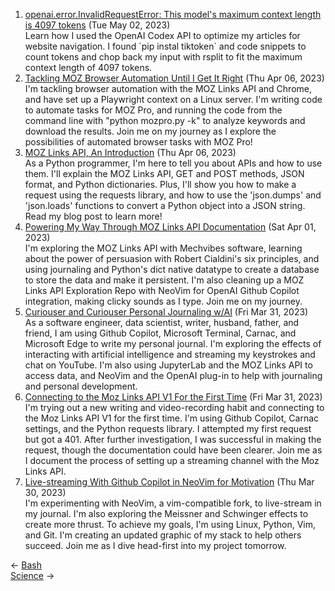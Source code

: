 <ol>
<li><a href="/blog/openai-error-invalidrequesterror-this-model-s-maximum-context-length-is-4097-tokens/">openai.error.InvalidRequestError: This model's maximum context length is 4097 tokens</a> (Tue May 02, 2023)
<br/>Learn how I used the OpenAI Codex API to optimize my articles for website navigation. I found `pip instal tiktoken` and code snippets to count tokens and chop back my input with rsplit to fit the maximum context length of 4097 tokens.</li>
<li><a href="/blog/tackling-moz-browser-automation-until-i-get-it-right/">Tackling MOZ Browser Automation Until I Get It Right</a> (Thu Apr 06, 2023)
<br/>I'm tackling browser automation with the MOZ Links API and Chrome, and have set up a Playwright context on a Linux server. I'm writing code to automate tasks for MOZ Pro, and running the code from the command line with "python mozpro.py -k" to analyze keywords and download the results. Join me on my journey as I explore the possibilities of automated browser tasks with MOZ Pro!</li>
<li><a href="/blog/moz-links-api-an-introduction/">MOZ Links API, An Introduction</a> (Thu Apr 06, 2023)
<br/>As a Python programmer, I'm here to tell you about APIs and how to use them. I'll explain the MOZ Links API, GET and POST methods, JSON format, and Python dictionaries. Plus, I'll show you how to make a request using the requests library, and how to use the 'json.dumps' and 'json.loads' functions to convert a Python object into a JSON string. Read my blog post to learn more!</li>
<li><a href="/blog/powering-my-way-through-moz-links-api-documentation/">Powering My Way Through MOZ Links API Documentation</a> (Sat Apr 01, 2023)
<br/>I'm exploring the MOZ Links API with Mechvibes software, learning about the power of persuasion with Robert Cialdini's six principles, and using journaling and Python's dict native datatype to create a database to store the data and make it persistent. I'm also cleaning up a MOZ Links API Exploration Repo with NeoVim for OpenAI Github Copilot integration, making clicky sounds as I type. Join me on my journey.</li>
<li><a href="/blog/curiouser-and-curiouser-personal-journaling-w-ai/">Curiouser and Curiouser Personal Journaling w/AI</a> (Fri Mar 31, 2023)
<br/>As a software engineer, data scientist, writer, husband, father, and friend, I am using Github Copilot, Microsoft Terminal, Carnac, and Microsoft Edge to write my personal journal. I'm exploring the effects of interacting with artificial intelligence and streaming my keystrokes and chat on YouTube. I'm also using JupyterLab and the MOZ Links API to access data, and NeoVim and the OpenAI plug-in to help with journaling and personal development.</li>
<li><a href="/blog/connecting-to-the-moz-links-api-v1-for-the-first-time/">Connecting to the Moz Links API V1 For the First Time</a> (Fri Mar 31, 2023)
<br/>I'm trying out a new writing and video-recording habit and connecting to the Moz Links API V1 for the first time. I'm using Github Copilot, Carnac settings, and the Python requests library. I attempted my first request but got a 401. After further investigation, I was successful in making the request, though the documentation could have been clearer. Join me as I document the process of setting up a streaming channel with the Moz Links API.</li>
<li><a href="/blog/live-streaming-with-github-copilot-in-neovim-for-motivation/">Live-streaming With Github Copilot in NeoVim for Motivation</a> (Thu Mar 30, 2023)
<br/>I'm experimenting with NeoVim, a vim-compatible fork, to live-stream in my journal. I'm also exploring the Meissner and Schwinger effects to create more thrust. To achieve my goals, I'm using Linux, Python, Vim, and Git. I'm creating an updated graphic of my stack to help others succeed. Join me as I dive head-first into my project tomorrow.</li>
</ol>
<div class="post-nav"><div class="post-nav-prev"><span class="arrow">&larr;&nbsp;</span><a href="/bash/">Bash</a></div><div class="post-nav-next"><a href="/science/">Science</a><span class="arrow">&nbsp;&rarr;</span></div></div>